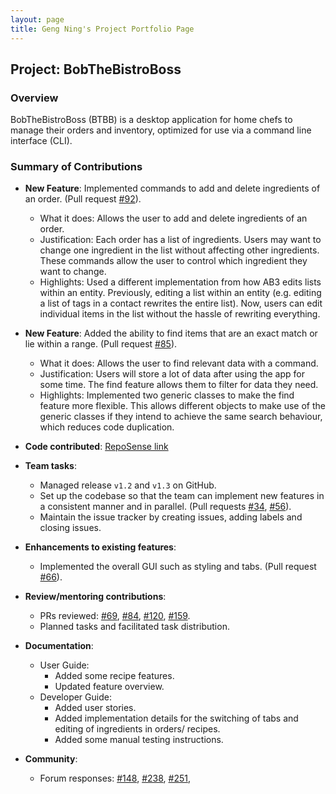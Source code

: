```yaml
---
layout: page
title: Geng Ning's Project Portfolio Page
---
```


## Project: BobTheBistroBoss

### Overview

BobTheBistroBoss (BTBB) is a desktop application for home chefs to manage their orders and inventory,
optimized for use via a command line interface (CLI).

### Summary of Contributions

* **New Feature**: Implemented commands to add and delete ingredients of an order. (Pull request [#92](https://github.com/AY2122S1-CS2103T-W16-2/tp/pull/92)).
  * What it does: Allows the user to add and delete ingredients of an order.
  * Justification: Each order has a list of ingredients.
    Users may want to change one ingredient in the list without affecting other ingredients.
    These commands allow the user to control which ingredient they want to change.
  * Highlights: Used a different implementation from how AB3 edits lists within an entity.
    Previously, editing a list within an entity (e.g. editing a list of tags in a contact rewrites the entire list).
    Now, users can edit individual items in the list without the hassle of rewriting everything.

* **New Feature**: Added the ability to find items that are an exact match or lie within a range. (Pull request [#85](https://github.com/AY2122S1-CS2103T-W16-2/tp/pull/85)).
  * What it does: Allows the user to find relevant data with a command.
  * Justification: Users will store a lot of data after using the app for some time.
    The find feature allows them to filter for data they need.
  * Highlights: Implemented two generic classes to make the find feature more flexible.
    This allows different objects to make use of the generic classes if they intend to achieve the same search behaviour,
    which reduces code duplication.

* **Code contributed**: [RepoSense link](https://nus-cs2103-ay2122s1.github.io/tp-dashboard/?search=&sort=groupTitle&sortWithin=title&timeframe=commit&mergegroup=&groupSelect=groupByRepos&breakdown=true&checkedFileTypes=docs~functional-code~test-code~other&since=2021-09-17&tabOpen=true&tabType=authorship&tabAuthor=zognin&tabRepo=AY2122S1-CS2103T-W16-2%2Ftp%5Bmaster%5D&authorshipIsMergeGroup=false&authorshipFileTypes=docs~functional-code~test-code&authorshipIsBinaryFileTypeChecked=false)

* **Team tasks**:
  * Managed release `v1.2` and `v1.3` on GitHub.
  * Set up the codebase so that the team can implement new features in a consistent manner and in parallel.
    (Pull requests [#34](https://github.com/AY2122S1-CS2103T-W16-2/tp/pull/34), [#56](https://github.com/AY2122S1-CS2103T-W16-2/tp/pull/56)).
  * Maintain the issue tracker by creating issues, adding labels and closing issues.

* **Enhancements to existing features**:
  * Implemented the overall GUI such as styling and tabs. (Pull request [#66](https://github.com/AY2122S1-CS2103T-W16-2/tp/pull/66)).

* **Review/mentoring contributions**:
  * PRs reviewed: [#69](https://github.com/AY2122S1-CS2103T-W16-2/tp/pull/69),
    [#84](https://github.com/AY2122S1-CS2103T-W16-2/tp/pull/84),
    [#120](https://github.com/AY2122S1-CS2103T-W16-2/tp/pull/120),
    [#159](https://github.com/AY2122S1-CS2103T-W16-2/tp/pull/159).
  * Planned tasks and facilitated task distribution.

* **Documentation**:
  * User Guide:
    * Added some recipe features.
    * Updated feature overview.
  * Developer Guide:
    * Added user stories.
    * Added implementation details for the switching of tabs and editing of ingredients in orders/ recipes.
    * Added some manual testing instructions.

* **Community**:
  * Forum responses: [#148](https://github.com/nus-cs2103-AY2122S1/forum/issues/148),
    [#238](https://github.com/nus-cs2103-AY2122S1/forum/issues/238),
    [#251](https://github.com/nus-cs2103-AY2122S1/forum/issues/251),
